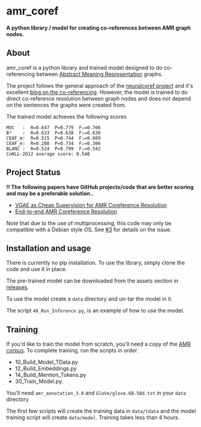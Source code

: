 # amr_coref

**A python library / model for creating co-references between AMR graph nodes.**

## About
amr_coref is a python library and trained model designed to do co-referencing
between [Abstract Meaning Representation](https://amr.isi.edu/) graphs.

The project follows the general approach of the [neuralcoref project](https://github.com/huggingface/neuralcoref)
and it's excellent
[blog on the co-referencing](https://medium.com/huggingface/how-to-train-a-neural-coreference-model-neuralcoref-2-7bb30c1abdfe).
However, the model is trained to do direct co-reference resolution between graph nodes and does not depend on
the sentences the graphs were created from.

The trained model achieves the following scores
```
MUC   :  R=0.647  P=0.779  F₁=0.706
B³    :  R=0.633  P=0.638  F₁=0.630
CEAF_m:  R=0.515  P=0.744  F₁=0.609
CEAF_e:  R=0.200  P=0.734  F₁=0.306
BLANC :  R=0.524  P=0.799  F₁=0.542
CoNLL-2012 average score: 0.548
```

## Project Status
**!! The following papers have GitHub projects/code that are better scoring and may be a preferable solution..**
* [VGAE as Cheap Supervision for AMR Coreference Resolution](https://github.com/IreneZihuiLi/VG-AMRCoref)
* [End-to-end AMR Coreference Resolution](https://github.com/Sean-Blank/AMRcoref)

Note that due to the use of multiprocessing, this code may only be compatible with a Debian style OS.
See [#3](https://github.com/bjascob/amr_coref/issues/3) for details on the issue.


## Installation and usage
There is currently no pip installation. To use the library, simply clone the code and use it in place.

The pre-trained model can be downloaded from the assets section in [releases](https://github.com/bjascob/amr_coref/releases).

To use the model create a `data` directory and un-tar the model in it.

The script `40_Run_Inference.py`, is an example of how to use the model.


## Training
If you'd like to train the model from scratch, you'll need a copy of the
[AMR corpus](https://catalog.ldc.upenn.edu/LDC2020T02).
To complete training, run the scripts in order.
- 10_Build_Model_TData.py
- 12_Build_Embeddings.py
- 14_Build_Mention_Tokens.py
- 30_Train_Model.py.

You'll need `amr_annotation_3.0` and `GloVe/glove.6B.50d.txt` in your `data` directory

The first few scripts will create the training data in `data/tdata` and the model training
script will create `data/model`. Training takes less than 4 hours.

